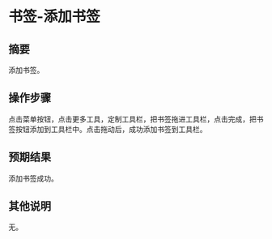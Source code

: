 # 书签-添加书签

## 摘要

添加书签。

## 操作步骤

点击菜单按钮，点击更多工具，定制工具栏，把书签拖进工具栏，点击完成，把书签按钮添加到工具栏中。点击拖动后，成功添加书签到工具栏。

## 预期结果

添加书签成功。

## 其他说明

无。

